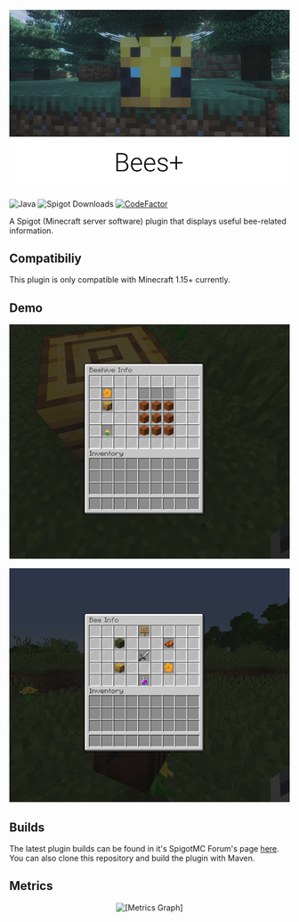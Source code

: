 <p align="center">
    <img src="static/header.png" alt="Bees+"/>
</p>

![Java](https://img.shields.io/badge/Java-8%2B-blue)
![Spigot Downloads](https://img.shields.io/spiget/downloads/77224)
[![CodeFactor](https://www.codefactor.io/repository/github/tomasff/beesplus/badge)](https://www.codefactor.io/repository/github/tomasff/beesplus)

A Spigot (Minecraft server software) plugin that displays useful bee-related information.

## Compatibiliy
This plugin is only compatible with Minecraft 1.15+ currently.

## Demo
<p align="center">
    <img src="static/gui.gif" alt="[GUI GIF]"/>
</p>
<p align="center">
    <img src="static/bee.gif" alt="[BEE GIF]"/>
</p>

## Builds
The latest plugin builds can be found in it's SpigotMC Forum's page [here](https://www.spigotmc.org/resources/beesplus.77224/).
You can also clone this repository and build the plugin with Maven. 

## Metrics
<p align="center">
    <img src="https://bstats.org/signatures/bukkit/BeesPlus.svg" alt="[Metrics Graph]"/>
</p>
